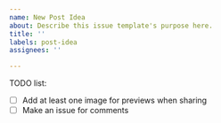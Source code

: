 ```yaml
---
name: New Post Idea
about: Describe this issue template's purpose here.
title: ''
labels: post-idea
assignees: ''

---
```


TODO list:

- [ ] Add at least one image for previews when sharing
- [ ] Make an issue for comments
